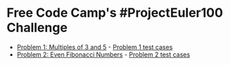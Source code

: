 # Free Code Camp's #ProjectEuler100 Challenge

- [Problem 1: Multiples of 3 and 5](https://github.com/ArnavPuri/ProjectEuler100-FCC/blob/master/bin/problem1.dart) - [Problem 1 test cases](https://github.com/ArnavPuri/ProjectEuler100-FCC/blob/master/test/problem1_test.dart)
- [Problem 2: Even Fibonacci Numbers](https://github.com/ArnavPuri/ProjectEuler100-FCC/blob/master/bin/problem2.dart) - [Problem 2 test cases](https://github.com/ArnavPuri/ProjectEuler100-FCC/blob/master/test/problem2_test.dart) 